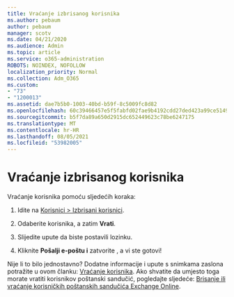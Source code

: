 ```yaml
---
title: Vraćanje izbrisanog korisnika
ms.author: pebaum
author: pebaum
manager: scotv
ms.date: 04/21/2020
ms.audience: Admin
ms.topic: article
ms.service: o365-administration
ROBOTS: NOINDEX, NOFOLLOW
localization_priority: Normal
ms.collection: Adm_O365
ms.custom:
- "73"
- "1200013"
ms.assetid: dae7b5b0-1003-40bd-b59f-8c5009fc8d82
ms.openlocfilehash: 60c39466457e5f5fabfd02fae9b4192cdd27ded423a99ce5149b1c102e138097
ms.sourcegitcommit: b5f7da89a650d2915dc652449623c78be6247175
ms.translationtype: MT
ms.contentlocale: hr-HR
ms.lasthandoff: 08/05/2021
ms.locfileid: "53982005"
---
```

# <a name="restore-a-deleted-user"></a>Vraćanje izbrisanog korisnika

Vraćanje korisnika pomoću sljedećih koraka:
  
1. Idite na [Korisnici \> Izbrisani korisnici](https://admin.microsoft.com/adminportal/home#/deletedusers).

2. Odaberite korisnika, a zatim **Vrati**.

3. Slijedite upute da biste postavili lozinku.

4. Kliknite **Pošalji e-poštu i** zatvorite , a vi ste gotovi!

Nije li to bilo jednostavno? Dodatne informacije i upute s snimkama zaslona potražite u ovom članku: [Vraćanje korisnika](https://docs.microsoft.com/microsoft-365/admin/add-users/restore-user). Ako shvatite da umjesto toga morate vratiti korisnikov poštanski sandučić, pogledajte sljedeće: [Brisanje ili vraćanje korisničkih poštanskih sandučića Exchange Online](https://docs.microsoft.com/exchange/recipients-in-exchange-online/delete-or-restore-mailboxes).
